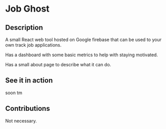 # Job Ghost

## Description
A small React web tool hosted on Google firebase that can be used to your own track job applications.

Has a dashboard with some basic metrics to help with staying motivated.

Has a small about page to describe what it can do.


## See it in action
soon tm

## Contributions
Not necessary.




